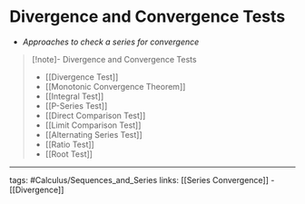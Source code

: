 # Divergence and Convergence Tests
- *Approaches to check a series for convergence*

> [!note]- Divergence and Convergence Tests
> - [[Divergence Test]]
> - [[Monotonic Convergence Theorem]]
> - [[Integral Test]]
> - [[P-Series Test]]
> - [[Direct Comparison Test]]
> - [[Limit Comparison Test]]
> - [[Alternating Series Test]]
> - [[Ratio Test]]
> - [[Root Test]]
>   

---
tags: #Calculus/Sequences_and_Series
links: [[Series Convergence]] - [[Divergence]]